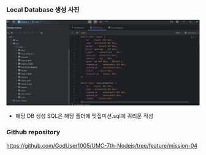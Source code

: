 ### Local Database 생성 사진
![alt text](local_database.png)

- 해당 DB 생성 SQL은 해당 폴더에 맛집미션.sql에 쿼리문 작성

### Github repository

https://github.com/GodUser1005/UMC-7th-Nodejs/tree/feature/mission-04
